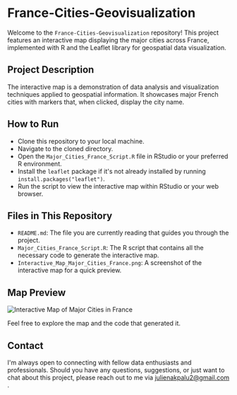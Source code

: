 # France-Cities-Geovisualization

Welcome to the `France-Cities-Geovisualization` repository! This project features an interactive map displaying the major cities across France, implemented with R and the Leaflet library for geospatial data visualization.

## Project Description

The interactive map is a demonstration of data analysis and visualization techniques applied to geospatial information. It showcases major French cities with markers that, when clicked, display the city name.

## How to Run

- Clone this repository to your local machine.
- Navigate to the cloned directory.
- Open the `Major_Cities_France_Script.R` file in RStudio or your preferred R environment.
- Install the `leaflet` package if it's not already installed by running `install.packages("leaflet")`.
- Run the script to view the interactive map within RStudio or your web browser.

## Files in This Repository

- `README.md`: The file you are currently reading that guides you through the project.
- `Major_Cities_France_Script.R`: The R script that contains all the necessary code to generate the interactive map.
- `Interactive_Map_Major_Cities_France.png`: A screenshot of the interactive map for a quick preview.

## Map Preview

![Interactive Map of Major Cities in France](C:/Users/julie/Desktop/GITHUB/France)

Feel free to explore the map and the code that generated it.

## Contact

I'm always open to connecting with fellow data enthusiasts and professionals. Should you have any questions, suggestions, or just want to chat about this project, please reach out to me via julienakpalu2@gmail.com .



